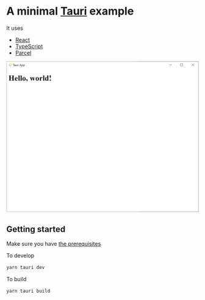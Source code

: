
# A minimal [Tauri](https://tauri.studio/) example

It uses
- [React](reactjs.org/)
- [TypeScript](https://www.typescriptlang.org/)
- [Parcel](https://parceljs.org/getting-started/webapp/) 

![](./screenshot.png)


## Getting started

Make sure you have [the prerequisites](https://tauri.studio/docs/getting-started/prerequisites)

To develop

```sh
yarn tauri dev
```

To build

```sh
yarn tauri build
```
